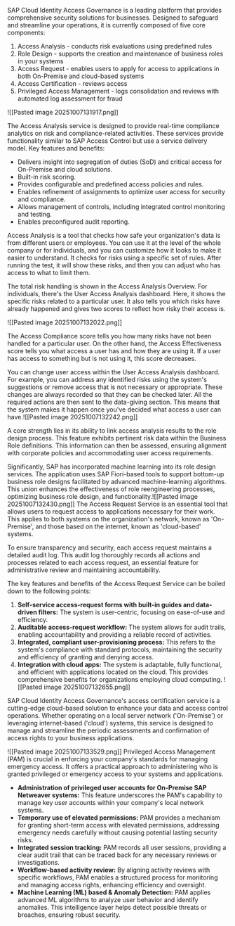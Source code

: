 SAP Cloud Identity Access Governance is a leading platform that provides comprehensive security solutions for businesses. Designed to safeguard and streamline your operations, it is currently composed of five core components:

1. Access Analysis - conducts risk evaluations using predefined rules
2. Role Design - supports the creation and maintenance of business roles in your systems
3. Access Request - enables users to apply for access to applications in both On-Premise and cloud-based systems
4. Access Certification - reviews access
5. Privileged Access Management - logs consolidation and reviews with automated log assessment for fraud

![[Pasted image 20251007131917.png]]

The Access Analysis service is designed to provide real-time compliance analytics on risk and compliance-related activities. These services provide functionality similar to SAP Access Control but use a service delivery model. Key features and benefits:

- Delivers insight into segregation of duties (SoD) and critical access for On-Premise and cloud solutions.
- Built-in risk scoring.
- Provides configurable and predefined access policies and rules.
- Enables refinement of assignments to optimize user access for security and compliance.
- Allows management of controls, including integrated control monitoring and testing.
- Enables preconfigured audit reporting.

Access Analysis is a tool that checks how safe your organization's data is from different users or employees. You can use it at the level of the whole company or for individuals, and you can customize how it looks to make it easier to understand. It checks for risks using a specific set of rules. After running the test, it will show these risks, and then you can adjust who has access to what to limit them.

The total risk handling is shown in the Access Analysis Overview. For individuals, there's the User Access Analysis dashboard. Here, it shows the specific risks related to a particular user. It also tells you which risks have already happened and gives two scores to reflect how risky their access is.

![[Pasted image 20251007132022.png]]

The Access Compliance score tells you how many risks have not been handled for a particular user. On the other hand, the Access Effectiveness score tells you what access a user has and how they are using it. If a user has access to something but is not using it, this score decreases.

You can change user access within the User Access Analysis dashboard. For example, you can address any identified risks using the system's suggestions or remove access that is not necessary or appropriate. These changes are always recorded so that they can be checked later. All the required actions are then sent to the data-giving section. This means that the system makes it happen once you've decided what access a user can have.![[Pasted image 20251007132242.png]]

A core strength lies in its ability to link access analysis results to the role design process. This feature exhibits pertinent risk data within the Business Role definitions. This information can then be assessed, ensuring alignment with corporate policies and accommodating user access requirements.

Significantly, SAP has incorporated machine learning into its role design services. The application uses SAP Fiori-based tools to support bottom-up business role designs facilitated by advanced machine-learning algorithms. This union enhances the effectiveness of role reengineering processes, optimizing business role design, and functionality.![[Pasted image 20251007132430.png]]
The Access Request Service is an essential tool that allows users to request access to applications necessary for their work. This applies to both systems on the organization's network, known as 'On-Premise', and those based on the internet, known as 'cloud-based' systems.

To ensure transparency and security, each access request maintains a detailed audit log. This audit log thoroughly records all actions and processes related to each access request, an essential feature for administrative review and maintaining accountability.

The key features and benefits of the Access Request Service can be boiled down to the following points:

1. **Self-service access-request forms with built-in guides and data-driven filters:** The system is user-centric, focusing on ease-of-use and efficiency.
2. **Auditable access-request workflow:** The system allows for audit trails, enabling accountability and providing a reliable record of activities.
3. **Integrated, compliant user-provisioning process:** This refers to the system's compliance with standard protocols, maintaining the security and efficiency of granting and denying access.
4. **Integration with cloud apps:** The system is adaptable, fully functional, and efficient with applications located on the cloud. This provides comprehensive benefits for organizations employing cloud computing.
![[Pasted image 20251007132655.png]]

SAP Cloud Identity Access Governance's access certification service is a cutting-edge cloud-based solution to enhance your data and access control operations. Whether operating on a local server network ('On-Premise') or leveraging internet-based ('cloud') systems, this service is designed to manage and streamline the periodic assessments and confirmation of access rights to your business applications.

![[Pasted image 20251007133529.png]]
Privileged Access Management (PAM) is crucial in enforcing your company's standards for managing emergency access. It offers a practical approach to administering who is granted privileged or emergency access to your systems and applications.

- **Administration of privileged user accounts for On-Premise SAP Netweaver systems:** This feature underscores the PAM's capability to manage key user accounts within your company's local network systems.
- **Temporary use of elevated permissions:** PAM provides a mechanism for granting short-term access with elevated permissions, addressing emergency needs carefully without causing potential lasting security risks.
- **Integrated session tracking:** PAM records all user sessions, providing a clear audit trail that can be traced back for any necessary reviews or investigations.
- **Workflow-based activity review:** By aligning activity reviews with specific workflows, PAM enables a structured process for monitoring and managing access rights, enhancing efficiency and oversight.
- **Machine Learning (ML) based & Anomaly Detection:** PAM applies advanced ML algorithms to analyze user behavior and identify anomalies. This intelligence layer helps detect possible threats or breaches, ensuring robust security.